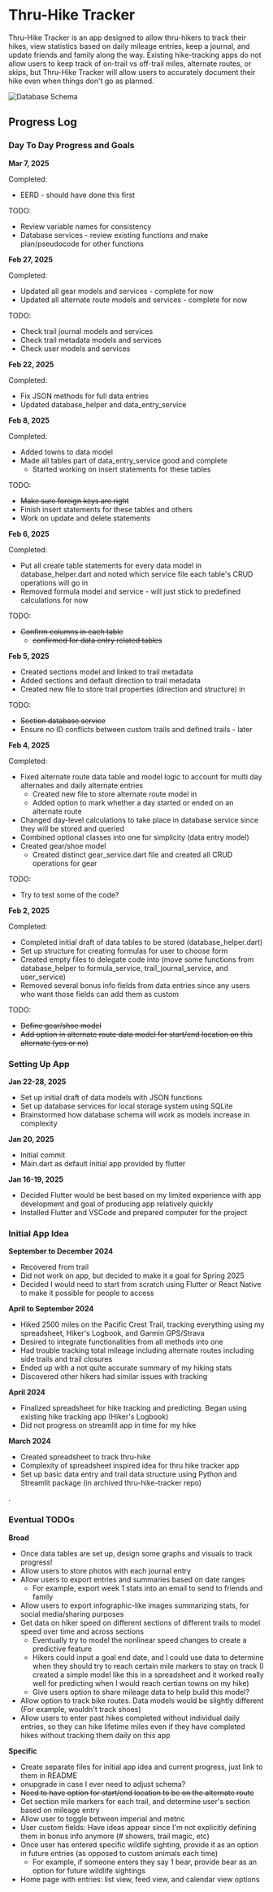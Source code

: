# Thru-Hike Tracker

Thru-Hike Tracker is an app designed to allow thru-hikers to track their hikes, view statistics based on daily mileage entries, keep a journal, and update friends and family along the way. Existing hike-tracking apps do not allow users to keep track of on-trail vs off-trail miles, alternate routes, or skips, but Thru-Hike Tracker will allow users to accurately document their hike even when things don't go as planned.

![Database Schema](notes/thru_hike_tracker_schema.png)

## Progress Log

### Day To Day Progress and Goals

**Mar 7, 2025**

Completed:
* EERD - should have done this first

TODO: 
* Review variable names for consistency
* Database services - review existing functions and make plan/pseudocode for other functions


**Feb 27, 2025**

Completed:
* Updated all gear models and services - complete for now
* Updated all alternate route models and services - complete for now

TODO:
* Check trail journal models and services
* Check trail metadata models and services
* Check user models and services

**Feb 22, 2025**

Completed:
* Fix JSON methods for full data entries
* Updated database_helper and data_entry_service

**Feb 8, 2025**

Completed:
* Added towns to data model
* Made all tables part of data_entry_service good and complete
    * Started working on insert statements for these tables

TODO:
* ~~Make sure foreign keys are right~~
* Finish insert statements for these tables and others
* Work on update and delete statements

**Feb 6, 2025**

Completed:
* Put all create table statements for every data model in database_helper.dart and noted which service file each table's CRUD operations will go in
* Removed formula model and service - will just stick to predefined calculations for now

TODO:
* ~~Confirm columns in each table~~
    * ~~confirmed for data entry related tables~~

**Feb 5, 2025**
* Created sections model and linked to trail metadata
* Added sections and default direction to trail metadata
* Created new file to store trail properties (direction and structure) in

TODO:
* ~~Section database service~~
* Ensure no ID conflicts between custom trails and defined trails - later


**Feb 4, 2025**


Completed:
* Fixed alternate route data table and model logic to account for multi day alternates and daily alternate entries
    * Created new file to store alternate route model in
    * Added option to mark whether a day started or ended on an alternate route
* Changed day-level calculations to take place in database service since they will be stored and queried
* Combined optional classes into one for simplicity (data entry model)
* Created gear/shoe model
    * Created distinct gear_service.dart file and created all CRUD operations for gear

TODO:
* Try to test some of the code?


**Feb 2, 2025**


Completed:
* Completed initial draft of data tables to be stored (database_helper.dart)
* Set up structure for creating formulas for user to choose form
* Created empty files to delegate code into (move some functions from database_helper to formula_service, trail_journal_service, and user_service)
* Removed several bonus info fields from data entries since any users who want those fields can add them as custom

TODO:
* ~~Define gear/shoe model~~
* ~~Add option in alternate route data model for start/end location on this alternate (yes or no)~~


### Setting Up App

**Jan 22-28, 2025**
* Set up initial draft of data models with JSON functions
* Set up database services for local storage system using SQLite
* Brainstormed how database schema will work as models increase in complexity

**Jan 20, 2025**
* Initial commit
* Main.dart as default initial app provided by flutter

**Jan 16-19, 2025**
* Decided Flutter would be best based on my limited experience with app development and goal of producing app relatively quickly
* Installed Flutter and VSCode and prepared computer for the project

### Initial App Idea
**September to December 2024**
* Recovered from trail
* Did not work on app, but decided to make it a goal for Spring 2025
* Decided I would need to start from scratch using Flutter or React Native to make it possible for people to access

**April to September 2024**
* Hiked 2500 miles on the Pacific Crest Trail, tracking everything using my spreadsheet, Hiker's Logbook, and Garmin GPS/Strava
* Desired to integrate functionalities from all methods into one
* Had trouble tracking total mileage including alternate routes including side trails and trail closures
* Ended up with a not quite accurate summary of my hiking stats
* Discovered other hikers had similar issues with tracking

**April 2024**
* Finalized spreadsheet for hike tracking and predicting. Began using existing hike tracking app (Hiker's Logbook)
* Did not progress on streamlit app in time for my hike

**March 2024**
* Created spreadsheet to track thru-hike
* Complexity of spreadsheet inspired idea for thru hike tracker app
* Set up basic data entry and trail data structure using Python and Streamlit package (in archived thru-hike-tracker repo)


.


### Eventual TODOs
**Broad**
* Once data tables are set up, design some graphs and visuals to track progress!
* Allow users to store photos with each journal entry
* Allow users to export entries and summaries based on date ranges
    * For example, export week 1 stats into an email to send to friends and family
* Allow users to export infographic-like images summarizing stats, for social media/sharing purposes
* Get data on hiker speed on different sections of different trails to model speed over time and across sections
    * Eventually try to model the nonlinear speed changes to create a predictive feature
    * Hikers could input a goal end date, and I could use data to determine when they should try to reach certain mile markers to stay on track (I created a simple model like this in a spreadsheet and it worked really well for predicting when I would reach certian towns on my hike)
    * Give users option to share mileage data to help build this model?
* Allow option to track bike routes. Data models would be slightly different (For example, wouldn't track shoes)
* Allow users to enter past hikes completed without individual daily entries, so they can hike lifetime miles even if they have completed hikes without tracking them daily on this app

**Specific**
* Create separate files for initial app idea and current progress, just link to them in README
* onupgrade in case I ever need to adjust schema?
* ~~Need to have option for start/end location to be on the alternate route~~
* Get section mile markers for each trail, and determine user's section based on mileage entry
* Allow user to toggle between imperial and metric
* User custom fields: Have ideas appear since I'm not explicitly defining them in bonus info anymore (# showers, trail magic, etc)
* Once user has entered specific wildlife sighting, provide it as an option in future entries (as opposed to custom animals each time)
    * For example, if someone enters they say 1 bear, provide bear as an option for future wildlife sightings
* Home page with entries: list view, feed view, and calendar view options
